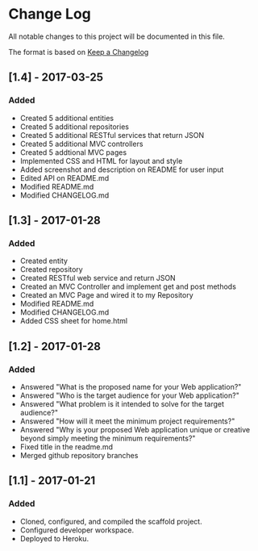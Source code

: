 # Change Log
All notable changes to this project will be documented in this file.

The format is based on [Keep a Changelog](http://keepachangelog.com/) 

## [1.4] - 2017-03-25
### Added
- Created 5 additional entities
- Created 5 additional repositories 
- Created 5 additional RESTful services that return JSON
- Created 5 additional MVC controllers
- Created 5 addtional MVC pages
- Implemented CSS and HTML for layout and style
- Added screenshot and description on README for user input
- Edited API on README.md
- Modified README.md
- Modified CHANGELOG.md

## [1.3] - 2017-01-28
### Added
- Created entity
- Created repository
- Created RESTful web service and return JSON
- Created an MVC Controller and implement get and post methods
- Created an MVC Page and wired it to my Repository
- Modified README.md
- Modified CHANGELOG.md
- Added CSS sheet for home.html

## [1.2] - 2017-01-28
### Added
- Answered "What is the proposed name for your Web application?"
- Answered "Who is the target audience for your Web application?" 
- Answered "What problem is it intended to solve for the target audience?"
- Answered "How will it meet the minimum project requirements?"
- Answered "Why is your proposed Web application unique or creative beyond simply meeting the minimum requirements?"
- Fixed title in the readme.md
- Merged github repository branches

## [1.1] - 2017-01-21
### Added
- Cloned, configured, and compiled the scaffold project.
- Configured developer workspace.
- Deployed to Heroku.
